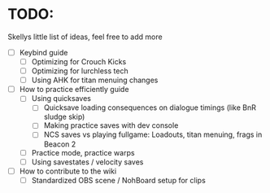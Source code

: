 # TODO:

Skellys little list of ideas, feel free to add more

* [ ] Keybind guide
  * [ ] Optimizing for Crouch Kicks
  * [ ] Optimizing for lurchless tech
  * [ ] Using AHK for titan menuing changes
* [ ] How to practice efficiently guide
  * [ ] Using quicksaves
    * [ ] Quicksave loading consequences on dialogue timings (like BnR sludge skip)
    * [ ] Making practice saves with dev console
    * [ ] NCS saves vs playing fullgame: Loadouts, titan menuing, frags in Beacon 2
  * [ ] Practice mode, practice warps
  * [ ] Using savestates / velocity saves
* [ ] How to contribute to the wiki
  * [ ] Standardized OBS scene / NohBoard setup for clips